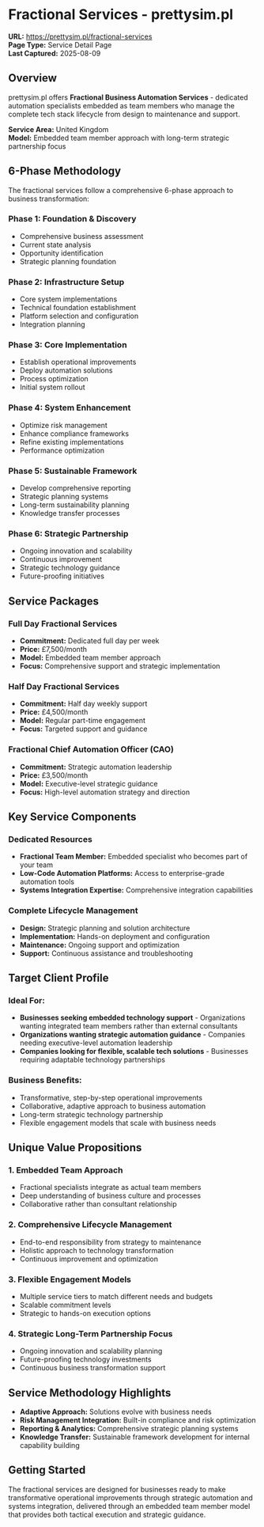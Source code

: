 # Fractional Services - prettysim.pl

**URL:** https://prettysim.pl/fractional-services  
**Page Type:** Service Detail Page  
**Last Captured:** 2025-08-09

## Overview

prettysim.pl offers **Fractional Business Automation Services** - dedicated automation specialists embedded as team members who manage the complete tech stack lifecycle from design to maintenance and support.

**Service Area:** United Kingdom  
**Model:** Embedded team member approach with long-term strategic partnership focus

## 6-Phase Methodology

The fractional services follow a comprehensive 6-phase approach to business transformation:

### Phase 1: Foundation & Discovery
- Comprehensive business assessment
- Current state analysis
- Opportunity identification
- Strategic planning foundation

### Phase 2: Infrastructure Setup
- Core system implementations
- Technical foundation establishment
- Platform selection and configuration
- Integration planning

### Phase 3: Core Implementation
- Establish operational improvements
- Deploy automation solutions
- Process optimization
- Initial system rollout

### Phase 4: System Enhancement
- Optimize risk management
- Enhance compliance frameworks
- Refine existing implementations
- Performance optimization

### Phase 5: Sustainable Framework
- Develop comprehensive reporting
- Strategic planning systems
- Long-term sustainability planning
- Knowledge transfer processes

### Phase 6: Strategic Partnership
- Ongoing innovation and scalability
- Continuous improvement
- Strategic technology guidance
- Future-proofing initiatives

## Service Packages

### Full Day Fractional Services
- **Commitment:** Dedicated full day per week
- **Price:** £7,500/month
- **Model:** Embedded team member approach
- **Focus:** Comprehensive support and strategic implementation

### Half Day Fractional Services  
- **Commitment:** Half day weekly support
- **Price:** £4,500/month
- **Model:** Regular part-time engagement
- **Focus:** Targeted support and guidance

### Fractional Chief Automation Officer (CAO)
- **Commitment:** Strategic automation leadership
- **Price:** £3,500/month
- **Model:** Executive-level strategic guidance
- **Focus:** High-level automation strategy and direction

## Key Service Components

### Dedicated Resources
- **Fractional Team Member:** Embedded specialist who becomes part of your team
- **Low-Code Automation Platforms:** Access to enterprise-grade automation tools
- **Systems Integration Expertise:** Comprehensive integration capabilities

### Complete Lifecycle Management
- **Design:** Strategic planning and solution architecture
- **Implementation:** Hands-on deployment and configuration
- **Maintenance:** Ongoing support and optimization
- **Support:** Continuous assistance and troubleshooting

## Target Client Profile

### Ideal For:
- **Businesses seeking embedded technology support** - Organizations wanting integrated team members rather than external consultants
- **Organizations wanting strategic automation guidance** - Companies needing executive-level automation leadership
- **Companies looking for flexible, scalable tech solutions** - Businesses requiring adaptable technology partnerships

### Business Benefits:
- Transformative, step-by-step operational improvements
- Collaborative, adaptive approach to business automation
- Long-term strategic technology partnership
- Flexible engagement models that scale with business needs

## Unique Value Propositions

### 1. Embedded Team Approach
- Fractional specialists integrate as actual team members
- Deep understanding of business culture and processes
- Collaborative rather than consultant relationship

### 2. Comprehensive Lifecycle Management
- End-to-end responsibility from strategy to maintenance
- Holistic approach to technology transformation
- Continuous improvement and optimization

### 3. Flexible Engagement Models
- Multiple service tiers to match different needs and budgets
- Scalable commitment levels
- Strategic to hands-on execution options

### 4. Strategic Long-Term Partnership Focus
- Ongoing innovation and scalability planning
- Future-proofing technology investments
- Continuous business transformation support

## Service Methodology Highlights

- **Adaptive Approach:** Solutions evolve with business needs
- **Risk Management Integration:** Built-in compliance and risk optimization
- **Reporting & Analytics:** Comprehensive strategic planning systems
- **Knowledge Transfer:** Sustainable framework development for internal capability building

## Getting Started

The fractional services are designed for businesses ready to make transformative operational improvements through strategic automation and systems integration, delivered through an embedded team member model that provides both tactical execution and strategic guidance.
